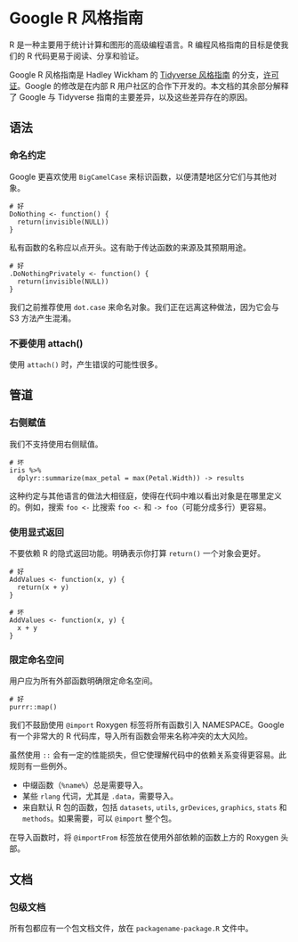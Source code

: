 # Google R 风格指南

R 是一种主要用于统计计算和图形的高级编程语言。R 编程风格指南的目标是使我们的 R 代码更易于阅读、分享和验证。

Google R 风格指南是 Hadley Wickham 的 [Tidyverse 风格指南](https://style.tidyverse.org/) 的分支，[许可证](https://creativecommons.org/licenses/by-sa/2.0/)。Google 的修改是在内部 R 用户社区的合作下开发的。本文档的其余部分解释了 Google 与 Tidyverse 指南的主要差异，以及这些差异存在的原因。

## 语法

### 命名约定

Google 更喜欢使用 `BigCamelCase` 来标识函数，以便清楚地区分它们与其他对象。

```
# 好
DoNothing <- function() {
  return(invisible(NULL))
}
```

私有函数的名称应以点开头。这有助于传达函数的来源及其预期用途。

```
# 好
.DoNothingPrivately <- function() {
  return(invisible(NULL))
}
```

我们之前推荐使用 `dot.case` 来命名对象。我们正在远离这种做法，因为它会与 S3 方法产生混淆。

### 不要使用 attach()

使用 `attach()` 时，产生错误的可能性很多。

## 管道

### 右侧赋值

我们不支持使用右侧赋值。

```
# 坏
iris %>%
  dplyr::summarize(max_petal = max(Petal.Width)) -> results
```

这种约定与其他语言的做法大相径庭，使得在代码中难以看出对象是在哪里定义的。例如，搜索 `foo <-` 比搜索 `foo <-` 和 `-> foo`（可能分成多行）更容易。

### 使用显式返回

不要依赖 R 的隐式返回功能。明确表示你打算 `return()` 一个对象会更好。

```
# 好
AddValues <- function(x, y) {
  return(x + y)
}

# 坏
AddValues <- function(x, y) {
  x + y
}
```

### 限定命名空间

用户应为所有外部函数明确限定命名空间。

```
# 好
purrr::map()
```

我们不鼓励使用 `@import` Roxygen 标签将所有函数引入 NAMESPACE。Google 有一个非常大的 R 代码库，导入所有函数会带来名称冲突的太大风险。

虽然使用 `::` 会有一定的性能损失，但它使理解代码中的依赖关系变得更容易。此规则有一些例外。

*   中缀函数（`%name%`）总是需要导入。
*   某些 `rlang` 代词，尤其是 `.data`，需要导入。
*   来自默认 R 包的函数，包括 `datasets`, `utils`, `grDevices`, `graphics`, `stats` 和 `methods`。如果需要，可以 `@import` 整个包。

在导入函数时，将 `@importFrom` 标签放在使用外部依赖的函数上方的 Roxygen 头部。

## 文档

### 包级文档

所有包都应有一个包文档文件，放在 `packagename-package.R` 文件中。